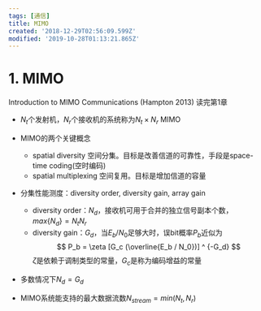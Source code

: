 ```yaml
---
tags: [通信]
title: MIMO
created: '2018-12-29T02:56:09.599Z'
modified: '2019-10-28T01:13:21.865Z'
---
```


# 1. MIMO
Introduction to MIMO Communications (Hampton 2013) 读完第1章

* $N_t$个发射机，$N_r$个接收机的系统称为$N_t \times N_r$ MIMO
* MIMO的两个关键概念
    * spatial diversity 空间分集。目标是改善信道的可靠性，手段是space-time coding(空时编码)
    * spatial multiplexing 空间复用。目标是增加信道的容量
* 分集性能测度：diversity order, diversity gain, array gain
    * diversity order：$N_d$，接收机可用于合并的独立信号副本个数，$max\{N_d\} = N_t N_r$
    * diversity gain：$G_d$，当$E_b/N_0$足够大时，误bit概率$P_b$近似为
$$
P_b = \zeta [G_c (\overline{E_b / N_0})] ^ {-G_d}
$$
$\zeta$是依赖于调制类型的常量，$G_c$是称为编码增益的常量

* 多数情况下$N_d = G_d$
* MIMO系统能支持的最大数据流数$N_{stream} = min(N_t, N_r)$
